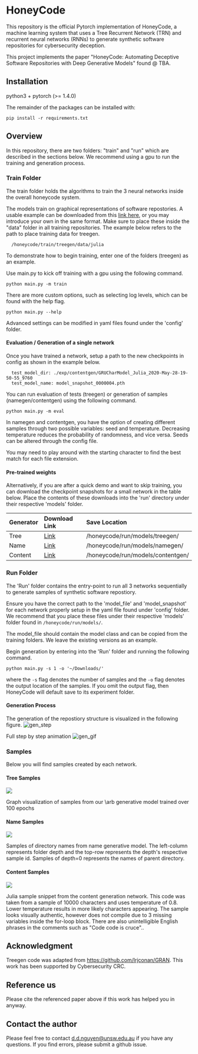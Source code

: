# HoneyCode

This repository is the official Pytorch implementation of HoneyCode, a machine learning system that uses a Tree Recurrent Network (TRN) and recurrent neural networks (RNNs) to generate synthetic software repositories for cybersecurity deception. 

This project implements the paper "HoneyCode: Automating Deceptive Software Repositories with Deep Generative Models" found @ TBA. 

## Installation

python3 + pytorch (>= 1.4.0)

The remainder of the packages can be installed with:

```pip install -r requirements.txt```

## Overview

In this repository, there are two folders: "train" and "run" which are described in the sections below. 
We recommend using a gpu to run the training and generation process. 

### Train Folder

The train folder holds the algorithms to train the 3 neural networks inside the overall honeycode system. 

The models train on graphical representations of software repostories.
A usable example can be downloaded from this [link here](https://repogen.s3-ap-southeast-2.amazonaws.com/julia_graph_data.zip), or you may introduce your own in the same format. 
Make sure to place these inside the "data" folder in all training repositories. 
The example below refers to the path to place training data for treegen. 
```
  /honeycode/train/treegen/data/julia
```

To demonstrate how to begin training, enter one of the folders (treegen) as an example.

Use main.py to kick off training with a gpu using the following command. 

```python main.py -m train```


There are more custom options, such as selecting log levels, which can be found with the help flag. 

```python main.py --help```

Advanced settings can be modified in yaml files found under the 'config' folder. 

#### Evaluation / Generation of a single network

Once you have trained a network, setup a path to the new checkpoints in config as shown in the example below. 

```
  test_model_dir: ./exp/contentgen/GRUCharModel_Julia_2020-May-28-19-50-55_9760
  test_model_name: model_snapshot_0000004.pth
```

You can run evaluation of tests (treegen) or generation of samples (namegen/contentgen) using the following command.

```python main.py -m eval```

In namegen and contentgen, you have the option of creating different samples through two possible variables: seed and temperature. 
Decreasing temperature reduces the probability of randomness, and vice versa. 
Seeds can be altered through the config file. 

You may need to play around with the starting character to find the best match for each file extension. 

#### Pre-trained weights
Alternatively, if you are after a quick demo and want to skip training, you can download the checkpoint snapshots for a small network in the table below. 
Place the contents of these downloads into the 'run' directory under their respective 'models' folder. 


| Generator         | Download Link             | Save Location    |
| :---------------- |:-------------|:-----|
| Tree      | [Link](https://repogen.s3-ap-southeast-2.amazonaws.com/pretrained/treegen.zip) | /honeycode/run/models/treegen/ |
| Name      | [Link](https://repogen.s3-ap-southeast-2.amazonaws.com/pretrained/namegen.zip)      |   /honeycode/run/models/namegen/ |
| Content    | [Link](https://repogen.s3-ap-southeast-2.amazonaws.com/pretrained/contentgen.zip)      |    /honeycode/run/models/contentgen/ |



### Run Folder
The 'Run' folder contains the entry-point to run all 3 networks sequentially to generate samples of synthetic software repostiory. 

Ensure you have the correct path to the 'model_file' and 'model_snapshot' for each network properly setup in the yaml file found under 'config' folder. 
We recommend that you place these files under their respective 'models' folder found in ```/honeycode/run/models/```.

The model_file should contain the model class and can be copied from the training folders. We leave the existing versions as an example.

Begin generation by entering into the 'Run' folder and running the following command.

```python main.py -s 1 -o '~/Downloads/' ```

 where the ```-s``` flag denotes the number of samples and the ```-o``` flag denotes the output location of the samples.
If you omit the output flag, then HoneyCode will default save to its experiment folder. 

#### Generation Process
The generation of the repostiory structure is visualized in the following figure. 
![gen_step](https://github.com/dngu7/myfiles/blob/master/generation_steps.png?raw=true)

Full step by step animation 
![gen_gif](https://github.com/dngu7/myfiles/blob/master/new_gif.gif?raw=true)

### Samples
Below you will find samples created by each network. 

#### Tree Samples
![](https://github.com/dngu7/myfiles/blob/master/arb_samples_graphs.png?raw=true)

Graph visualization of samples from our \arb generative model trained over 100 epochs

#### Name Samples
![](https://github.com/dngu7/myfiles/blob/master/namegen_samples.png?raw=true)

Samples of directory names from name generative model. The left-column represents folder depth and the top-row represents the depth's respective sample id. Samples of depth=0 represents the names of parent directory.

#### Content Samples
![](https://github.com/dngu7/myfiles/blob/master/contentgen_sample.png?raw=true)

Julia sample snippet from the content generation network. This code was taken from a sample of 10000 characters and uses temperature of 0.8. Lower temperature results in more likely characters appearing. The sample looks visually authentic, however does not compile due to 3 missing variables inside the for-loop block. There are also unintelligible English phrases in the comments such as "Code code is cruce"..

## Acknowledgment
Treegen code was adapted from https://github.com/lrjconan/GRAN.
This work has been supported by Cybersecurity CRC.

## Reference us
Please cite the referenced paper above if this work has helped you in anyway. 

## Contact the author
Please feel free to contact d.d.nguyen@unsw.edu.au if you have any questions. 
If you find errors, please submit a github issue. 






